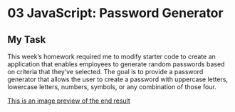 # 03 JavaScript: Password Generator

## My Task

This week’s homework required me to modify starter code to create an application that enables employees to generate random passwords based on criteria that they’ve selected. The goal is to provide a password generator that allows the user to create a password with uppercase letters, lowercase letters, numbers, symbols, or any combination of those four. 

[This is an image preview of the end result](./Assets/03-javascript-homework-demo.png)